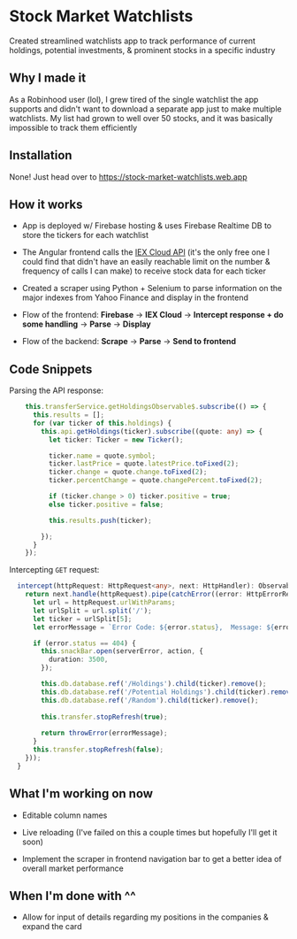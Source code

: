 # Stock Market Watchlists

Created streamlined watchlists app to track performance of current holdings, potential investments, & prominent stocks in a specific industry   

## Why I made it
As a Robinhood user (lol), I grew tired of the single watchlist the app supports and didn't want to download a separate app just to make multiple watchlists. My list had grown to well over 50 stocks, and it was basically impossible to track them efficiently

## Installation
None! Just head over to https://stock-market-watchlists.web.app 

## How it works 
- App is deployed w/ Firebase hosting & uses Firebase Realtime DB to store the tickers for each watchlist

- The Angular frontend calls the [IEX Cloud API](https://iexcloud.io/) (it's the only free one I could find that didn't have an easily reachable limit on the number & frequency of calls I can make) to receive stock data for each ticker

- Created a scraper using Python + Selenium to parse information on the major indexes from Yahoo Finance and display in the frontend

- Flow of the frontend: **Firebase** &#8594; **IEX Cloud** &#8594; **Intercept response + do some handling** &#8594; **Parse** &#8594; **Display** 

- Flow of the backend: **Scrape** &#8594; **Parse** &#8594; **Send to frontend**

## Code Snippets
Parsing the API response:
```typescript
    this.transferService.getHoldingsObservable$.subscribe(() => {
      this.results = [];
      for (var ticker of this.holdings) {
        this.api.getHoldings(ticker).subscribe((quote: any) => {
          let ticker: Ticker = new Ticker();

          ticker.name = quote.symbol;
          ticker.lastPrice = quote.latestPrice.toFixed(2);
          ticker.change = quote.change.toFixed(2);
          ticker.percentChange = quote.changePercent.toFixed(2);

          if (ticker.change > 0) ticker.positive = true;
          else ticker.positive = false;

          this.results.push(ticker);

        });
      }
    });
```
Intercepting ```
 GET ``` request:

```typescript
  intercept(httpRequest: HttpRequest<any>, next: HttpHandler): Observable<HttpEvent<any>> {
    return next.handle(httpRequest).pipe(catchError((error: HttpErrorResponse) => {
      let url = httpRequest.urlWithParams;
      let urlSplit = url.split('/');
      let ticker = urlSplit[5];
      let errorMessage = `Error Code: ${error.status},  Message: ${error.message}`;

      if (error.status == 404) {
        this.snackBar.open(serverError, action, {
          duration: 3500,
        });

        this.db.database.ref('/Holdings').child(ticker).remove();
        this.db.database.ref('/Potential Holdings').child(ticker).remove();
        this.db.database.ref('/Random').child(ticker).remove();
        
        this.transfer.stopRefresh(true);
        
        return throwError(errorMessage);
      }
      this.transfer.stopRefresh(false);
    }));
  }

```


## What I'm working on now
- Editable column names

- Live reloading (I've failed on this a couple times but hopefully I'll get it soon)

- Implement the scraper in frontend navigation bar to get a better idea of overall market performance 


## When I'm done with ^^
- Allow for input of details regarding my positions in the companies & expand the card 

